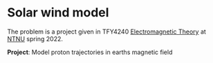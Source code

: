 # Solar wind model

The problem is a project given in TFY4240 [Electromagnetic Theory](https://www.ntnu.edu/studies/courses/TFY4240#tab=omEmnet) at [NTNU](https://www.ntnu.edu/) spring 2022. 

**Project**: Model proton trajectories in earths magnetic field
